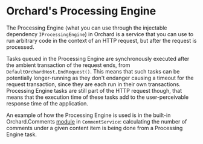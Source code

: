 # Orchard's Processing Engine



The Processing Engine (what you can use through the injectable dependency `IProcessingEngine`) in Orchard is a service that you can use to run arbitrary code in the context of an HTTP request, but after the request is processed.

Tasks queued in the Processing Engine are synchronously executed after the ambient transaction of the request ends, from `DefaultOrchardHost.EndRequest()`. This means that such tasks can be potentially longer-running as they don't endanger causing a timeout for the request transaction, since they are each run in their own transactions. Processing Engine tasks are still part of the HTTP request though, that means that the execution time of these tasks add to the user-perceivable response time of the application.

An example of how the Processing Engine is used is in the built-in Orchard.Comments [module](Module) in `CommentService`: calculating the number of comments under a given content item is being done from a Processing Engine task.